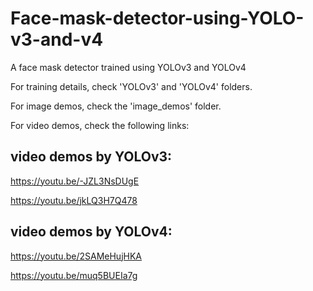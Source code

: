 # Face-mask-detector-using-YOLO-v3-and-v4
A face mask detector trained using YOLOv3 and YOLOv4

For training details, check 'YOLOv3' and 'YOLOv4' folders.

For image demos, check the 'image_demos' folder.

For video demos, check the following links:

## video demos by YOLOv3:

https://youtu.be/-JZL3NsDUgE

https://youtu.be/jkLQ3H7Q478



## video demos by YOLOv4:

https://youtu.be/2SAMeHujHKA

https://youtu.be/muq5BUEIa7g
